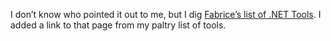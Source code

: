 I don’t know who pointed it out to me, but I dig [Fabrice’s list of .NET
Tools](http://dotnetweblogs.com/FMARGUERIE/Story/4139.aspx). I added a
link to that page from my paltry list of tools.
